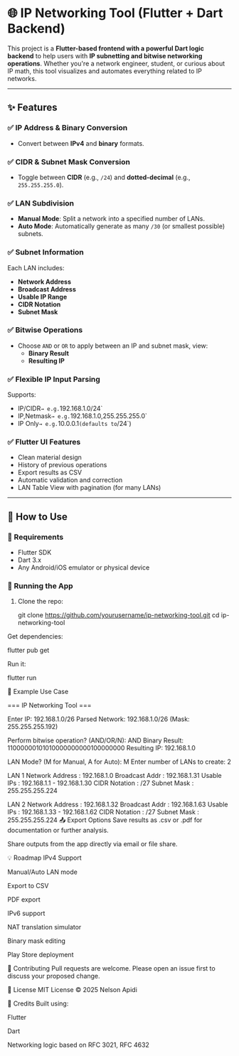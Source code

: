 # 🌐 IP Networking Tool (Flutter + Dart Backend)

This project is a **Flutter-based frontend with a powerful Dart logic backend** to help users with **IP subnetting and bitwise networking operations**. Whether you're a network engineer, student, or curious about IP math, this tool visualizes and automates everything related to IP networks.

---

## ✨ Features

### ✅ IP Address & Binary Conversion
- Convert between **IPv4** and **binary** formats.

### ✅ CIDR & Subnet Mask Conversion
- Toggle between **CIDR** (e.g., `/24`) and **dotted-decimal** (e.g., `255.255.255.0`).

### ✅ LAN Subdivision
- **Manual Mode**: Split a network into a specified number of LANs.
- **Auto Mode**: Automatically generate as many `/30` (or smallest possible) subnets.

### ✅ Subnet Information
Each LAN includes:
- **Network Address**
- **Broadcast Address**
- **Usable IP Range**
- **CIDR Notation**
- **Subnet Mask**

### ✅ Bitwise Operations
- Choose `AND` or `OR` to apply between an IP and subnet mask, view:
  - **Binary Result**
  - **Resulting IP**

### ✅ Flexible IP Input Parsing
Supports:
- IP/CIDR` → e.g. `192.168.1.0/24`
- IP,Netmask` → e.g. `192.168.1.0,255.255.255.0`
- IP Only` → e.g. `10.0.0.1` (defaults to `/24`)

### ✅ Flutter UI Features
- Clean material design
- History of previous operations
- Export results as CSV
- Automatic validation and correction
- LAN Table View with pagination (for many LANs)

---

## 🚀 How to Use

### 📱 Requirements
- Flutter SDK
- Dart 3.x
- Any Android/iOS emulator or physical device

### 🔧 Running the App
1. Clone the repo:

   git clone https://github.com/yourusername/ip-networking-tool.git
   cd ip-networking-tool
   
Get dependencies:


flutter pub get

Run it:

flutter run

🧠 Example Use Case


=== IP Networking Tool ===

Enter IP: 192.168.1.0/26
Parsed Network: 192.168.1.0/26 (Mask: 255.255.255.192)

Perform bitwise operation? (AND/OR/N): AND
  Binary Result: 11000000101010000000000100000000
  Resulting IP: 192.168.1.0

LAN Mode? (M for Manual, A for Auto): M
Enter number of LANs to create: 2

LAN 1
  Network Address : 192.168.1.0
  Broadcast Addr  : 192.168.1.31
  Usable IPs      : 192.168.1.1 - 192.168.1.30
  CIDR Notation   : /27
  Subnet Mask     : 255.255.255.224

LAN 2
  Network Address : 192.168.1.32
  Broadcast Addr  : 192.168.1.63
  Usable IPs      : 192.168.1.33 - 192.168.1.62
  CIDR Notation   : /27
  Subnet Mask     : 255.255.255.224
📤 Export Options
Save results as .csv or .pdf for documentation or further analysis.

Share outputs from the app directly via email or file share.

💡 Roadmap
 IPv4 Support

 Manual/Auto LAN mode

 Export to CSV

 PDF export

 IPv6 support

 NAT translation simulator

 Binary mask editing

 Play Store deployment

🤝 Contributing
Pull requests are welcome. Please open an issue first to discuss your proposed change.

📜 License
MIT License © 2025 Nelson Apidi

🧩 Credits
Built using:

Flutter

Dart

Networking logic based on RFC 3021, RFC 4632

